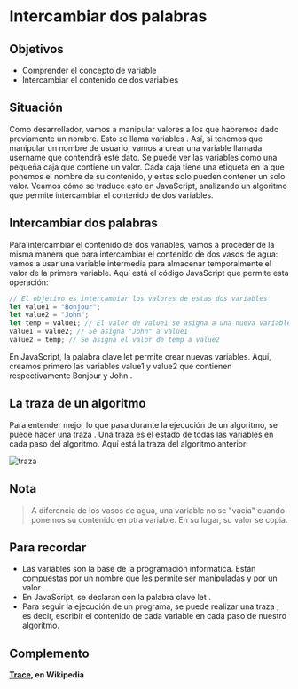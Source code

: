 # Intercambiar dos palabras

## Objetivos

- Comprender el concepto de variable
- Intercambiar el contenido de dos variables

## Situación

Como desarrollador, vamos a manipular valores a los que habremos dado previamente un nombre. Esto se llama variables . Así, si tenemos que manipular un nombre de usuario, vamos a crear una variable llamada username que contendrá este dato. Se puede ver las variables como una pequeña caja que contiene un valor. Cada caja tiene una etiqueta en la que ponemos el nombre de su contenido, y estas solo pueden contener un solo valor. Veamos cómo se traduce esto en JavaScript, analizando un algoritmo que permite intercambiar el contenido de dos variables.

## Intercambiar dos palabras

Para intercambiar el contenido de dos variables, vamos a proceder de la misma manera que para intercambiar el contenido de dos vasos de agua: vamos a usar una variable intermedia para almacenar temporalmente el valor de la primera variable. Aquí está el código JavaScript que permite esta operación:

```javascript
// El objetivo es intercambiar los valores de estas dos variables
let value1 = "Bonjour";
let value2 = "John";
let temp = value1; // El valor de value1 se asigna a una nueva variable "temp"
value1 = value2; // Se asigna "John" a value1
value2 = temp; // Se asigna el valor de temp a value2
```

En JavaScript, la palabra clave let permite crear nuevas variables. Aquí, creamos primero las variables value1 y value2 que contienen respectivamente Bonjour y John .

## La traza de un algoritmo

Para entender mejor lo que pasa durante la ejecución de un algoritmo, se puede hacer una traza . Una traza es el estado de todas las variables en cada paso del algoritmo. Aquí está la traza del algoritmo anterior:

![traza](./02-Intercambiar-dos-palabras/img/trace_echange.png)

## Nota

>A diferencia de los vasos de agua, una variable no se "vacía" cuando ponemos su contenido en otra variable. En su lugar, su valor se copia.

## Para recordar

- Las variables son la base de la programación informática. Están compuestas por un nombre que les permite ser manipuladas y por un valor .
- En JavaScript, se declaran con la palabra clave let .
- Para seguir la ejecución de un programa, se puede realizar una traza , es decir, escribir el contenido de cada variable en cada paso de nuestro algoritmo.

## Complemento

**[Trace](https://fr.wikipedia.org/wiki/Trace_(informatique)), en Wikipedia**